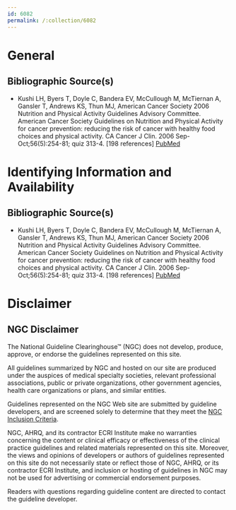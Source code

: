 ```yaml
---
id: 6082
permalink: /:collection/6082
---
```


# General

## Bibliographic Source(s)

- Kushi LH, Byers T, Doyle C, Bandera EV, McCullough M, McTiernan A, Gansler T, Andrews KS, Thun MJ, American Cancer Society 2006 Nutrition and Physical Activity Guidelines Advisory Committee. American Cancer Society Guidelines on Nutrition and Physical Activity for cancer prevention: reducing the risk of cancer with healthy food choices and physical activity. CA Cancer J Clin. 2006 Sep-Oct;56(5):254-81; quiz 313-4. [198 references] [ PubMed ](http://www.ncbi.nlm.nih.gov/entrez/query.fcgi?cmd=Retrieve&db=pubmed&dopt=Abstract&list_uids=17005596)

# Identifying Information and Availability

## Bibliographic Source(s)

- Kushi LH, Byers T, Doyle C, Bandera EV, McCullough M, McTiernan A, Gansler T, Andrews KS, Thun MJ, American Cancer Society 2006 Nutrition and Physical Activity Guidelines Advisory Committee. American Cancer Society Guidelines on Nutrition and Physical Activity for cancer prevention: reducing the risk of cancer with healthy food choices and physical activity. CA Cancer J Clin. 2006 Sep-Oct;56(5):254-81; quiz 313-4. [198 references] [ PubMed ](http://www.ncbi.nlm.nih.gov/entrez/query.fcgi?cmd=Retrieve&db=pubmed&dopt=Abstract&list_uids=17005596)

# Disclaimer

## NGC Disclaimer

The National Guideline Clearinghouse™ (NGC) does not develop, produce, approve, or endorse the guidelines represented on this site.

All guidelines summarized by NGC and hosted on our site are produced under the auspices of medical specialty societies, relevant professional associations, public or private organizations, other government agencies, health care organizations or plans, and similar entities.

Guidelines represented on the NGC Web site are submitted by guideline developers, and are screened solely to determine that they meet the [NGC Inclusion Criteria](/help-and-about/summaries/inclusion-criteria).

NGC, AHRQ, and its contractor ECRI Institute make no warranties concerning the content or clinical efficacy or effectiveness of the clinical practice guidelines and related materials represented on this site. Moreover, the views and opinions of developers or authors of guidelines represented on this site do not necessarily state or reflect those of NGC, AHRQ, or its contractor ECRI Institute, and inclusion or hosting of guidelines in NGC may not be used for advertising or commercial endorsement purposes.

Readers with questions regarding guideline content are directed to contact the guideline developer.

